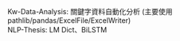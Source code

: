 Kw-Data-Analysis: 關鍵字資料自動化分析 (主要使用pathlib/pandas/ExcelFile/ExcelWriter)<br>
NLP-Thesis: LM Dict、BiLSTM

 
